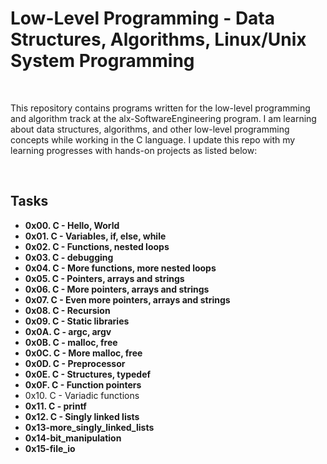 <h1>Low-Level Programming - Data Structures, Algorithms, Linux/Unix System Programming</h1><br>
<p>This repository contains programs written for the low-level programming and algorithm track at the alx-SoftwareEngineering program. I am learning about data structures, algorithms, and other low-level programming concepts while working in the C language. I update this repo with my learning progresses with hands-on projects as listed below:</p>
<br>
<h2>Tasks</h2>
<ul>
<li><b>0x00. C - Hello, World</b></li>
<li><b>0x01. C - Variables, if, else, while</b></li>
<li><b>0x02. C - Functions, nested loops</b></li>
<li><b>0x03. C - debugging</b></li>
<li><b>0x04. C - More functions, more nested loops</b></li>
<li><b>0x05. C - Pointers, arrays and strings</b></li>
<li><b>0x06. C - More pointers, arrays and strings</b></li>
<li><b>0x07. C - Even more pointers, arrays and strings</b></li>
<li><b>0x08. C - Recursion</b></li>
<li><b>0x09. C - Static libraries</b></li>
<li><b>0x0A. C - argc, argv</b></li>
<li><b>0x0B. C - malloc, free</b></li>
<li><b>0x0C. C - More malloc, free</b></li>
<li><b>0x0D. C - Preprocessor</b></li>
<li><b>0x0E. C - Structures, typedef</b></li>
<li><b>0x0F. C - Function pointers</b></li>
<li></b>0x10. C - Variadic functions</b></li>
<li><b>0x11. C - printf</b></li>
<li><b>0x12. C - Singly linked lists</b></li>
<li><b>0x13-more_singly_linked_lists</b></li>
<li><b>0x14-bit_manipulation</b></li>
<li><b>0x15-file_io</b></li>
